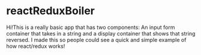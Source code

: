 # reactReduxBoiler

Hi!This is a really basic app that has two components: 
    An input form container that takes in a string and a display container that shows that string reversed.
    I made this so people could see a quick and simple example of how react/redux works!
    
